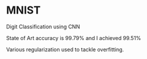 # MNIST
Digit Classification using CNN

State of Art accuracy is 99.79% and I achieved 99.51%

Various regularization used to tackle overfitting.
